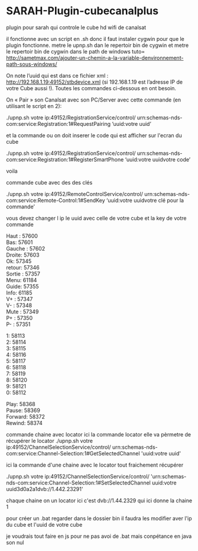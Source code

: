 SARAH-Plugin-cubecanalplus
==========================

plugin pour sarah qui controle le cube hd wifi de canalsat

il fonctionne avec un script en .sh donc il faut instaler cygwin pour que le plugin fonctionne.
metre le upnp.sh dan le repertoir bin de cygwin
et metre le repertoir bin de cygwin dans le path de windows tuto= http://sametmax.com/ajouter-un-chemin-a-la-variable-denvironnement-path-sous-windows/


 On note l’uuid qui est dans ce fichier xml : http://192.168.1.19:49152/stbdevice.xml (si 192.168.1.19 est l’adresse IP de votre Cube aussi !). Toutes les commandes ci-dessous en ont besoin.

On « Pair » son Canalsat avec son PC/Server avec cette commande (en utilisant le script en 2):

./upnp.sh votre ip:49152/RegistrationService/control/ urn:schemas-nds-com:service:Registration:1#RequestPairing ‘<uuid>uuid:votre uuid</uuid>’

et la commande ou on doit inserer le code qui est afficher sur l'ecran du cube

./upnp.sh votre ip:49152/RegistrationService/control/ urn:schemas-nds-com:service:Registration:1#RegisterSmartPhone ‘<uuid>uuid:votre uuid</uuid><pairingData>votre code</pairingData>’

voila 



commande cube avec des des clés

./upnp.sh votre ip:49152/RemoteControlService/control/ urn:schemas-nds-com:service:Remote-Control:1#SendKey ‘<uuid>uuid:votre uuid</uuid><key>votre clé pour la commande</key>’

vous devez changer l ip le uuid avec celle de votre cube et la key de votre commande




Haut : 57600  
Bas: 57601   
Gauche : 57602   
Droite: 57603   
Ok: 57345   
retour: 57346   
Sortie : 57357   
Menu: 61184   
Guide: 57355   
Info: 61185   
V+ : 57347   
V- : 57348   
Mute : 57349   
P+ : 57350    
P- : 57351   

1: 58113    
2: 58114   
3: 58115   
4: 58116   
5: 58117  
6: 58118   
7: 58119   
8: 58120    
9: 58121    
0: 58112    

Play: 58368    
Pause: 58369   
Forward: 58372   
Rewind: 58374   

commande chaine avec locator
ici la commande locator
elle va pèrmetre de récupérer le locator
./upnp.sh votre ip:49152/ChannelSelectionService/control/ urn:schemas-nds-com:service:Channel-Selection:1#GetSelectedChannel '<uuid>uuid:votre uuid</uuid>'


ici la commande d'une chaine avec le locator tout fraichement récupérer 

./upnp.sh votre ip:49152/ChannelSelectionService/control/ 'urn:schemas-nds-com:service:Channel-Selection:1#SetSelectedChannel <uuid>uuid:votre uuid</uuid><channelListId>3d0a2a1</channelListId><locator>dvb://1.442.2329</locator><channelNumber>1</channelNumber>'

chaque chaine on un locator ici c'est dvb://1.44.2329  qui ici donne la chaine 1

pour créer un .bat regarder dans le dossier bin il faudra les modifier aver l'ip du cube et l'uuid de votre cube

je voudrais tout faire en js pour ne pas avoi de .bat mais conpétance en java son nul



